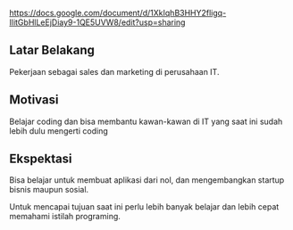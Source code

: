 https://docs.google.com/document/d/1XkIqhB3HHY2fligq-IlitGbHlLeEjDiay9-1QE5UVW8/edit?usp=sharing

[//]: # (Ceritakan sedikit tentang latar belakangmu seperti pendidikan terakhir atau pekerjaan sebelumnya)
## Latar Belakang
Pekerjaan sebagai sales dan marketing di perusahaan IT.

[//]: # (Motivasi apa yang mendorongmu untuk ikut program coding bootcamp di Hacktiv8?)
## Motivasi
Belajar coding dan bisa membantu kawan-kawan di IT yang saat ini sudah lebih dulu mengerti coding

[//]: # (Beri tahu kami, apa yang ingin kamu dapatkan di Hacktiv8 dan apa yang ingin kamu capai setelah lulus dari sini?)
## Ekspektasi
Bisa belajar untuk membuat aplikasi dari nol, dan mengembangkan startup bisnis maupun sosial.

[//]: # (Apakah ada hal lain yang ingin disampaikan? Bila ada, kamu bebas untuk menuliskannya)
Untuk mencapai tujuan saat ini perlu lebih banyak belajar dan lebih cepat memahami istilah programing.
